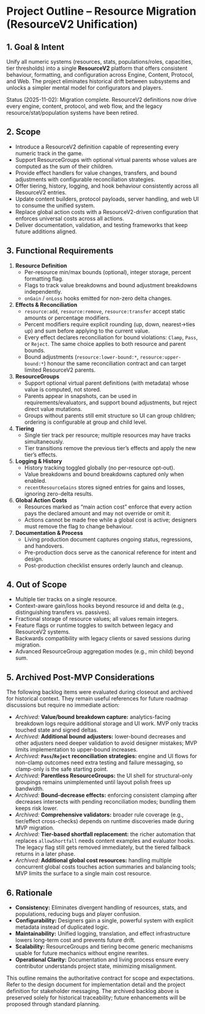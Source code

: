 # Project Outline – Resource Migration (ResourceV2 Unification)

## 1. Goal & Intent

Unify all numeric systems (resources, stats, populations/roles, capacities, tier thresholds) into a single **ResourceV2** platform that offers consistent behaviour, formatting, and configuration across Engine, Content, Protocol, and Web. The project eliminates historical drift between subsystems and unlocks a simpler mental model for configurators and players.

Status (2025-11-02): Migration complete. ResourceV2 definitions now drive every engine, content, protocol, and web flow, and the legacy resource/stat/population systems have been retired.

## 2. Scope

- Introduce a ResourceV2 definition capable of representing every numeric track in the game.
- Support ResourceGroups with optional virtual parents whose values are computed as the sum of their children.
- Provide effect handlers for value changes, transfers, and bound adjustments with configurable reconciliation strategies.
- Offer tiering, history, logging, and hook behaviour consistently across all ResourceV2 entries.
- Update content builders, protocol payloads, server handling, and web UI to consume the unified system.
- Replace global action costs with a ResourceV2-driven configuration that enforces universal costs across all actions.
- Deliver documentation, validation, and testing frameworks that keep future additions aligned.

## 3. Functional Requirements

1. **Resource Definition**
   - Per-resource min/max bounds (optional), integer storage, percent formatting flag.
   - Flags to track value breakdowns and bound adjustment breakdowns independently.
   - `onGain` / `onLoss` hooks emitted for non-zero delta changes.
2. **Effects & Reconciliation**
   - `resource:add`, `resource:remove`, `resource:transfer` accept static amounts or percentage modifiers.
   - Percent modifiers require explicit rounding (up, down, nearest→ties up) and sum before applying to the current value.
   - Every effect declares reconciliation for bound violations: `Clamp`, `Pass`, or `Reject`. The same choice applies to both resource and parent bounds.
   - Bound adjustments (`resource:lower-bound:*`, `resource:upper-bound:*`) honour the same reconciliation contract and can target limited ResourceV2 parents.
3. **ResourceGroups**
   - Support optional virtual parent definitions (with metadata) whose value is computed, not stored.
   - Parents appear in snapshots, can be used in requirements/evaluators, and support bound adjustments, but reject direct value mutations.
   - Groups without parents still emit structure so UI can group children; ordering is configurable at group and child level.
4. **Tiering**
   - Single tier track per resource; multiple resources may have tracks simultaneously.
   - Tier transitions remove the previous tier’s effects and apply the new tier’s effects.
5. **Logging & History**
   - History tracking toggled globally (no per-resource opt-out).
   - Value breakdowns and bound breakdowns captured only when enabled.
   - `recentResourceGains` stores signed entries for gains and losses, ignoring zero-delta results.
6. **Global Action Costs**
   - Resources marked as “main action cost” enforce that every action pays the declared amount and may not override or omit it.
   - Actions cannot be made free while a global cost is active; designers must remove the flag to change behaviour.
7. **Documentation & Process**
   - Living production document captures ongoing status, regressions, and handovers.
   - Pre-production docs serve as the canonical reference for intent and design.
   - Post-production checklist ensures orderly launch and cleanup.

## 4. Out of Scope

- Multiple tier tracks on a single resource.
- Context-aware gain/loss hooks beyond resource id and delta (e.g., distinguishing transfers vs. passives).
- Fractional storage of resource values; all values remain integers.
- Feature flags or runtime toggles to switch between legacy and ResourceV2 systems.
- Backwards compatibility with legacy clients or saved sessions during migration.
- Advanced ResourceGroup aggregation modes (e.g., min child) beyond sum.

## 5. Archived Post-MVP Considerations

The following backlog items were evaluated during closeout and archived for historical context. They remain useful references for future roadmap discussions but require no immediate action:

- _Archived:_ **Value/bound breakdown capture:** analytics-facing breakdown logs require additional storage and UI work. MVP only tracks touched state and signed deltas.
- _Archived:_ **Additional bound adjusters:** lower-bound decreases and other adjusters need deeper validation to avoid designer mistakes; MVP limits implementation to upper-bound increases.
- _Archived:_ **`Pass`/`Reject` reconciliation strategies:** engine and UI flows for non-clamp outcomes need extra testing and failure messaging, so clamp-only is the safe starting point.
- _Archived:_ **Parentless ResourceGroups:** the UI shell for structural-only groupings remains unimplemented until layout polish frees up bandwidth.
- _Archived:_ **Bound-decrease effects:** enforcing consistent clamping after decreases intersects with pending reconciliation modes; bundling them keeps risk lower.
- _Archived:_ **Comprehensive validators:** broader rule coverage (e.g., tier/effect cross-checks) depends on runtime discoveries made during MVP migration.
- _Archived:_ **Tier-based shortfall replacement:** the richer automation that replaces `allowShortfall` needs content examples and evaluator hooks. The legacy flag still gets removed immediately, but the tiered fallback returns in a later phase.
- _Archived:_ **Additional global cost resources:** handling multiple concurrent global costs touches action summaries and balancing tools; MVP limits the surface to a single main cost resource.

## 6. Rationale

- **Consistency:** Eliminates divergent handling of resources, stats, and populations, reducing bugs and player confusion.
- **Configurability:** Designers gain a single, powerful system with explicit metadata instead of duplicated logic.
- **Maintainability:** Unified logging, translation, and effect infrastructure lowers long-term cost and prevents future drift.
- **Scalability:** ResourceGroups and tiering become generic mechanisms usable for future mechanics without engine rewrites.
- **Operational Clarity:** Documentation and living process ensure every contributor understands project state, minimizing misalignment.

This outline remains the authoritative contract for scope and expectations. Refer to the design document for implementation detail and the project definition for stakeholder messaging. The archived backlog above is preserved solely for historical traceability; future enhancements will be proposed through standard planning.
